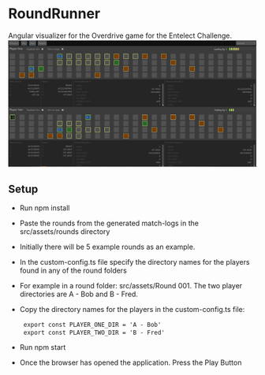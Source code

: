 # RoundRunner

Angular visualizer for the Overdrive game for the Entelect Challenge. 
![Image description](/src/assets/Vizualizer.PNG)

## Setup
- Run npm install  
- Paste the rounds from the generated match-logs in the src/assets/rounds directory
- Initially there will be 5 example rounds as an example.
- In the custom-config.ts file specify the directory names for the players found in any of the round folders
- For example in a round folder: src/assets/Round 001. The two player directories are A - Bob and B - Fred.
- Copy the directory names for the players in the custom-config.ts file:
   
       export const PLAYER_ONE_DIR = 'A - Bob'
       export const PLAYER_TWO_DIR = 'B - Fred'
       
- Run npm start
- Once the browser has opened the application. Press the Play Button
